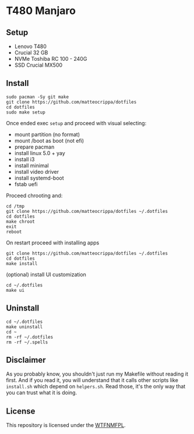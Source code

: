 # T480 Manjaro

## Setup
- Lenovo T480
- Crucial 32 GB
- NVMe Toshiba RC 100 - 240G
- SSD Crucial MX500


## Install

```jshelllanguage
sudo pacman -Sy git make
git clone https://github.com/matteocrippa/dotfiles
cd dotfiles
sudo make setup
```

Once ended exec `setup` and proceed with visual selecting:

- mount partition (no format)
- mount /boot as boot (not efi)
- prepare pacman
- install linux 5.0 + yay
- install i3
- install minimal
- install video driver
- install systemd-boot
- fstab uefi

Proceed chrooting and:

```jshelllanguage
cd /tmp
git clone https://github.com/matteocrippa/dotfiles ~/.dotfiles
cd dotfiles
make chroot
exit
reboot
```

On restart proceed with installing apps

```jshelllanguage
git clone https://github.com/matteocrippa/dotfiles ~/.dotfiles
cd dotfiles 
make install
```

(optional) install UI customization

```jshelllanguage
cd ~/.dotfiles 
make ui
```

## Uninstall

```shell
cd ~/.dotfiles
make uninstall
cd ~
rm -rf ~/.dotfiles
rm -rf ~/.spells
```

## Disclaimer

As you probably know, you shouldn't just run my Makefile without reading it
first. And if you read it, you will understand that it calls other scripts like
`install.sh` which depend on `helpers.sh`. Read those, it's the only way that
you can trust what it is doing.

## License

This repository is licensed under the [WTFNMFPL](LICENSE.txt).

